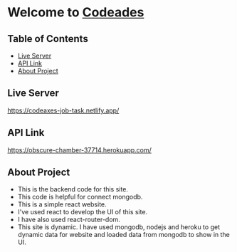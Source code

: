 # Welcome to <a href="https://codeaxes-job-task.netlify.app/">Codeades</a>


## Table of Contents

- [Live Server](#live-server)
- [API Link](#api-link)
- [About Project](#about-project)


## Live Server

https://codeaxes-job-task.netlify.app/

## API Link

https://obscure-chamber-37714.herokuapp.com/


## About Project

- This is the backend code for this site.
- This code is helpful for connect mongodb.
- This is a simple react website.
- I've used react to develop the UI of this site.
- I have also used react-router-dom.
- This site is dynamic. I have used mongodb, nodejs and heroku to get dynamic data for website and loaded data from mongodb to show in the UI.